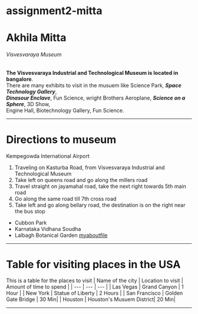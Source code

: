 # assignment2-mitta
# Akhila Mitta
###### Visvesvaraya Museum
**The Visvesvaraya Industrial and Technological Museum is located in bangalore**.<br>
There are many exhibits to visit in the musuem like Science Park, ***Space Technology Gallery***,<br>
***Dinasour Enclave***, Fun Science, wright Brothers Aeroplane, ***Science on a Sphere***, 3D Show,<br>
Engine Hall, Biotechnology Gallery, Fun Science.
_ _ _
# Directions to museum
Kempegowda International Airport
1. Traveling on Kasturba Road, from Visvesvaraya Industrial and Technological Museum
2. Take left on queens road and go along the millers road
3. Travel straight on jayamahal road, take the next right towards 5th main road
4. Go along the same road till 7th cross road
5. Take left and go along bellary road, the destination is on the right near the bus stop
- Cubbon Park 
- Karnataka Vidhana Soudha
- Lalbagh Botanical Garden
[myaboutfile](AboutMe.md)
_ _ _
# Table for visiting places in the USA
This is a table for the places to visit
| Name of the city | Location to visit | Amount of time to spend |
| --- | --- | --- |
| Las Vegas | Grand Canyon | 1 Hour |
| New York | Statue of Liberty | 2 Hours |
| San Francisco | Golden Gate Bridge | 30 Min|
| Houston | Houston's Musuem District| 20 Min|
_ _ _




